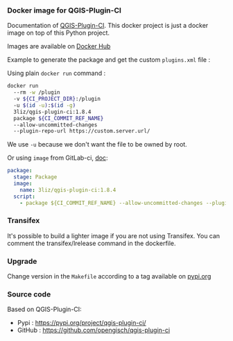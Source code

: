 ### Docker image for QGIS-Plugin-CI

Documentation of [QGIS-Plugin-CI](https://opengisch.github.io/qgis-plugin-ci/).
This docker project is just a docker image on top of this Python project.

Images are available on [Docker Hub](https://hub.docker.com/r/3liz/qgis-plugin-ci)

Example to generate the package and get the custom `plugins.xml` file :

Using plain `docker run` command :
```bash
docker run
  --rm -w /plugin
  -v ${CI_PROJECT_DIR}:/plugin
  -u $(id -u):$(id -g)
  3liz/qgis-plugin-ci:1.8.4
  package ${CI_COMMIT_REF_NAME}
  --allow-uncommitted-changes
  --plugin-repo-url https://custom.server.url/
```

We use `-u` because we don't want the file to be owned by root.

Or using `image` from GitLab-ci, [doc](https://docs.gitlab.com/ee/ci/docker/using_docker_images.html#define-image-in-the-gitlab-ciyml-file):

```yml
package:
  stage: Package
  image:
    name: 3liz/qgis-plugin-ci:1.8.4
  script:
    - package ${CI_COMMIT_REF_NAME} --allow-uncommitted-changes --plugin-repo-url https://custom.server.url/
```

### Transifex

It's possible to build a lighter image if you are not using Transifex.
You can comment the transifex/lrelease command in the dockerfile.

### Upgrade

Change version in the `Makefile` according to a tag available on
[pypi.org](https://pypi.org/project/qgis-plugin-ci/#history)

### Source code

Based on QGIS-Plugin-CI:
* Pypi : https://pypi.org/project/qgis-plugin-ci/
* GitHub : https://github.com/opengisch/qgis-plugin-ci
